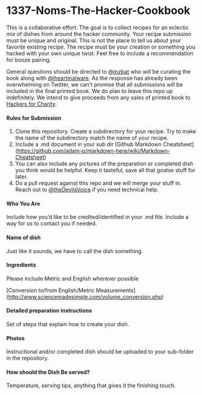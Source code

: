 # 1337-Noms-The-Hacker-Cookbook

This is a collaborative effort. The goal is to collect recipes for an eclectic mix of dishes from around the hacker community. Your recipe submission must be unique and original. This is not the place to tell us about your favorite existing recipe. The recipe must be your creation or something you hacked with your own unique twist. Feel free to include a recommendation for booze pairing.

General questions should be directed to [@mzbat](https://twitter.com/mzbat) who will be curating the book along with [@iheartmalware](https://twitter.com/iheartmalware). 
As the response has already been overwhelming on Twitter, we can't promise that all submissions will be included in the final printed book. We do plan to leave this repo up indefinitely. We intend to give proceeds from any sales of printed book to [Hackers for Charity](http://www.hackersforcharity.org/).

#### Rules for Submission

1. Clone this repository. Create a subdirectory for your recipe. Try to make the name of the subdirectory match the name of your recipe.
2. Include a .md document in your sub dir [Github Markdown Cheatsheet] (https://github.com/adam-p/markdown-here/wiki/Markdown-Cheatsheet)
3. You can also include any pictures of the preparation or completed dish you think would be helpful. Keep it tasteful, save all that goatse stuff for later.
4. Do a pull request against this repo and we will merge your stuff in. Reach out to [@theDevilsVoice](https://twitter.com/thedevilsvoice) if you need technical help.

#### Who You Are

Include how you’d like to be credited/identified in your .md file. 
Include a way for us to contact you if needed.

#### Name of dish

Just like it sounds, we have to call the dish something. 

#### Ingredients

Please include Metric and English wherever possible

[Conversion to/from English/Metric Measurements] (http://www.sciencemadesimple.com/volume_conversion.php)

#### Detailed preparation instructions 

Set of steps that explain how to create your dish.

#### Photos 

Instructional and/or completed dish should be uploaded to your sub-folder in the repository.

#### How should the Dish Be served?

Temperature, serving tips, anything that gives it the finishing touch. 
